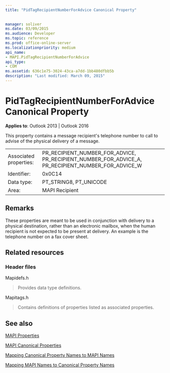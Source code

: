 ```yaml
---
title: "PidTagRecipientNumberForAdvice Canonical Property"
 
 
manager: soliver
ms.date: 03/09/2015
ms.audience: Developer
ms.topic: reference
ms.prod: office-online-server
ms.localizationpriority: medium
api_name:
- MAPI.PidTagRecipientNumberForAdvice
api_type:
- COM
ms.assetid: 636c1e75-3024-43ca-a7dd-1bb480dfbb5b
description: "Last modified: March 09, 2015"
---
```


# PidTagRecipientNumberForAdvice Canonical Property

  
  
**Applies to**: Outlook 2013 | Outlook 2016 
  
This property contains a message recipient's telephone number to call to advise of the physical delivery of a message.
  
|||
|:-----|:-----|
|Associated properties:  <br/> |PR_RECIPIENT_NUMBER_FOR_ADVICE, PR_RECIPIENT_NUMBER_FOR_ADVICE_A, PR_RECIPIENT_NUMBER_FOR_ADVICE_W  <br/> |
|Identifier:  <br/> |0x0C14  <br/> |
|Data type:  <br/> |PT_STRING8, PT_UNICODE  <br/> |
|Area:  <br/> |MAPI Recipient  <br/> |
   
## Remarks

These properties are meant to be used in conjunction with delivery to a physical destination, rather than an electronic mailbox, when the human recipient is not expected to be present at delivery. An example is the telephone number on a fax cover sheet.
  
## Related resources

### Header files

Mapidefs.h
  
> Provides data type definitions.
    
Mapitags.h
  
> Contains definitions of properties listed as associated properties.
    
## See also



[MAPI Properties](mapi-properties.md)
  
[MAPI Canonical Properties](mapi-canonical-properties.md)
  
[Mapping Canonical Property Names to MAPI Names](mapping-canonical-property-names-to-mapi-names.md)
  
[Mapping MAPI Names to Canonical Property Names](mapping-mapi-names-to-canonical-property-names.md)


